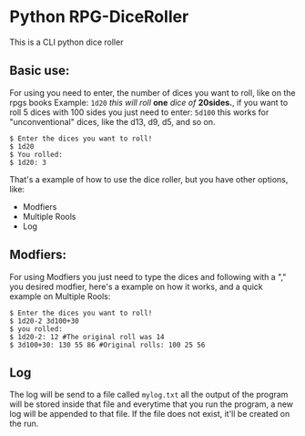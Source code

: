 # Python RPG-DiceRoller

This is a CLI python dice roller

## Basic use:

For using you need to enter, the number of dices you want to roll, like on the rpgs books
Example: `1d20` *this will roll* **one** *dice of* **20sides.**, if you want to roll 5 dices with 100 sides
you just need to enter: `5d100` this works for "unconventional" dices, like the d13, d9, d5, and so on.

```
$ Enter the dices you want to roll!
$ 1d20
$ You rolled:
$ 1d20: 3
```
That's a example of how to use the dice roller, but you have other options, like:

* Modfiers
* Multiple Rools
* Log

## Modfiers:

For using Modfiers you just need to type the dices and following with a "," you desired modfier, here's
a example on how it works, and a quick example on Multiple Rools:

```
$ Enter the dices you want to roll!
$ 1d20-2 3d100+30
$ you rolled:
$ 1d20-2: 12 #The original roll was 14
$ 3d100+30: 130 55 86 #Original rolls: 100 25 56
```

## Log

The log will be send to a file called `mylog.txt` all the output of the program will be stored inside that file
and everytime that you run the program, a new log will be appended to that file. If the file does not exist, it'll
be created on the run.
